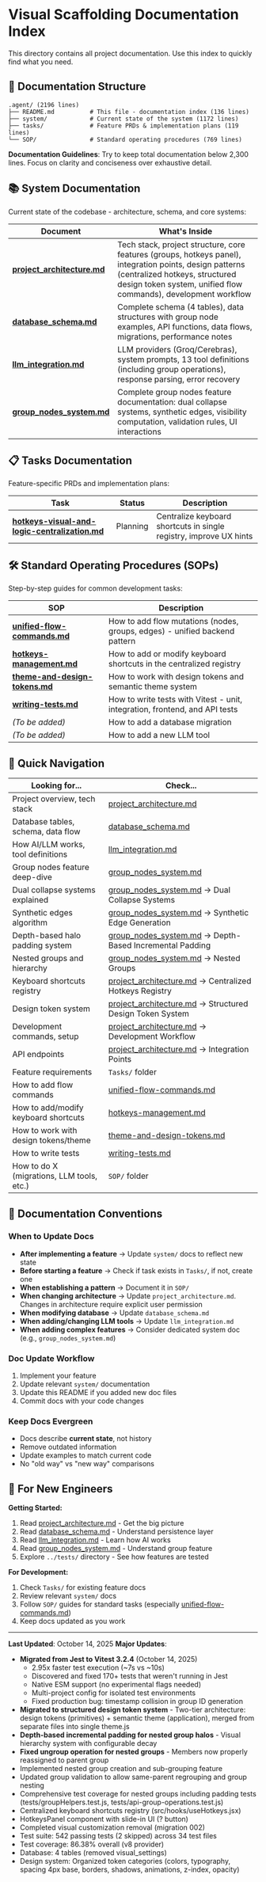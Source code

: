 # Visual Scaffolding Documentation Index

This directory contains all project documentation. Use this index to quickly find what you need.

## 📁 Documentation Structure

```
.agent/ (2196 lines)
├── README.md          # This file - documentation index (136 lines)
├── system/            # Current state of the system (1172 lines)
├── tasks/             # Feature PRDs & implementation plans (119 lines)
└── SOP/               # Standard operating procedures (769 lines)
```

**Documentation Guidelines**: Try to keep total documentation below 2,300 lines. Focus on clarity and conciseness over exhaustive detail. 

## 📚 System Documentation

Current state of the codebase - architecture, schema, and core systems:

| Document | What's Inside |
|----------|---------------|
| **[project_architecture.md](./system/project_architecture.md)** | Tech stack, project structure, core features (groups, hotkeys panel), integration points, design patterns (centralized hotkeys, structured design token system, unified flow commands), development workflow |
| **[database_schema.md](./system/database_schema.md)** | Complete schema (4 tables), data structures with group node examples, API functions, data flows, migrations, performance notes |
| **[llm_integration.md](./system/llm_integration.md)** | LLM providers (Groq/Cerebras), system prompts, 13 tool definitions (including group operations), response parsing, error recovery |
| **[group_nodes_system.md](./system/group_nodes_system.md)** | Complete group nodes feature documentation: dual collapse systems, synthetic edges, visibility computation, validation rules, UI interactions |

## 📋 Tasks Documentation

Feature-specific PRDs and implementation plans:

| Task | Status | Description |
|------|--------|-------------|
| **[hotkeys-visual-and-logic-centralization.md](./Tasks/hotkeys-visual-and-logic-centralization.md)** | Planning | Centralize keyboard shortcuts in single registry, improve UX hints |

## 🛠️ Standard Operating Procedures (SOPs)

Step-by-step guides for common development tasks:

| SOP | Description |
|-----|-------------|
| **[unified-flow-commands.md](./SOP/unified-flow-commands.md)** | How to add flow mutations (nodes, groups, edges) - unified backend pattern |
| **[hotkeys-management.md](./SOP/hotkeys-management.md)** | How to add or modify keyboard shortcuts in the centralized registry |
| **[theme-and-design-tokens.md](./SOP/theme-and-design-tokens.md)** | How to work with design tokens and semantic theme system |
| **[writing-tests.md](./SOP/writing-tests.md)** | How to write tests with Vitest - unit, integration, frontend, and API tests |
| *(To be added)* | How to add a database migration |
| *(To be added)* | How to add a new LLM tool |

## 🧭 Quick Navigation

**Looking for...** | **Check...**
---|---
Project overview, tech stack | [project_architecture.md](./system/project_architecture.md)
Database tables, schema, data flow | [database_schema.md](./system/database_schema.md)
How AI/LLM works, tool definitions | [llm_integration.md](./system/llm_integration.md)
Group nodes feature deep-dive | [group_nodes_system.md](./system/group_nodes_system.md)
Dual collapse systems explained | [group_nodes_system.md](./system/group_nodes_system.md) → Dual Collapse Systems
Synthetic edges algorithm | [group_nodes_system.md](./system/group_nodes_system.md) → Synthetic Edge Generation
Depth-based halo padding system | [group_nodes_system.md](./system/group_nodes_system.md) → Depth-Based Incremental Padding
Nested groups and hierarchy | [group_nodes_system.md](./system/group_nodes_system.md) → Nested Groups
Keyboard shortcuts registry | [project_architecture.md](./system/project_architecture.md) → Centralized Hotkeys Registry
Design token system | [project_architecture.md](./system/project_architecture.md) → Structured Design Token System
Development commands, setup | [project_architecture.md](./system/project_architecture.md) → Development Workflow
API endpoints | [project_architecture.md](./system/project_architecture.md) → Integration Points
Feature requirements | `Tasks/` folder
How to add flow commands | [unified-flow-commands.md](./SOP/unified-flow-commands.md)
How to add/modify keyboard shortcuts | [hotkeys-management.md](./SOP/hotkeys-management.md)
How to work with design tokens/theme | [theme-and-design-tokens.md](./SOP/theme-and-design-tokens.md)
How to write tests | [writing-tests.md](./SOP/writing-tests.md)
How to do X (migrations, LLM tools, etc.) | `SOP/` folder

## 📝 Documentation Conventions

### When to Update Docs

- **After implementing a feature** → Update `system/` docs to reflect new state
- **Before starting a feature** → Check if task exists in `Tasks/`, if not, create one
- **When establishing a pattern** → Document it in `SOP/`
- **When changing architecture** → Update `project_architecture.md`. Changes in architecture require explicit user permission
- **When modifying database** → Update `database_schema.md`
- **When adding/changing LLM tools** → Update `llm_integration.md`
- **When adding complex features** → Consider dedicated system doc (e.g., `group_nodes_system.md`)

### Doc Update Workflow

1. Implement your feature
2. Update relevant `system/` documentation
3. Update this README if you added new doc files
4. Commit docs with your code changes

### Keep Docs Evergreen

- Docs describe **current state**, not history
- Remove outdated information
- Update examples to match current code
- No "old way" vs "new way" comparisons

## 🎯 For New Engineers

**Getting Started:**
1. Read [project_architecture.md](./system/project_architecture.md) - Get the big picture
2. Read [database_schema.md](./system/database_schema.md) - Understand persistence layer
3. Read [llm_integration.md](./system/llm_integration.md) - Learn how AI works
4. Read [group_nodes_system.md](./system/group_nodes_system.md) - Understand group feature
5. Explore `../tests/` directory - See how features are tested

**For Development:**
1. Check `Tasks/` for existing feature docs
2. Review relevant `system/` docs
3. Follow `SOP/` guides for standard tasks (especially [unified-flow-commands.md](./SOP/unified-flow-commands.md))
4. Keep docs updated as you work

---

**Last Updated**: October 14, 2025
**Major Updates**:
- **Migrated from Jest to Vitest 3.2.4** (October 14, 2025)
  - 2.95x faster test execution (~7s vs ~10s)
  - Discovered and fixed 170+ tests that weren't running in Jest
  - Native ESM support (no experimental flags needed)
  - Multi-project config for isolated test environments
  - Fixed production bug: timestamp collision in group ID generation
- **Migrated to structured design token system** - Two-tier architecture: design tokens (primitives) + semantic theme (application), merged from separate files into single theme.js
- **Depth-based incremental padding for nested group halos** - Visual hierarchy system with configurable decay
- **Fixed ungroup operation for nested groups** - Members now properly reassigned to parent group
- Implemented nested group creation and sub-grouping feature
- Updated group validation to allow same-parent regrouping and group nesting
- Comprehensive test coverage for nested groups including padding tests (tests/groupHelpers.test.js, tests/api-group-operations.test.js)
- Centralized keyboard shortcuts registry (src/hooks/useHotkeys.jsx)
- HotkeysPanel component with slide-in UI (? button)
- Completed visual customization removal (migration 002)
- Test suite: 542 passing tests (2 skipped) across 34 test files
- Test coverage: 86.38% overall (v8 provider)
- Database: 4 tables (removed visual_settings)
- Design system: Organized token categories (colors, typography, spacing 4px base, borders, shadows, animations, z-index, opacity)
